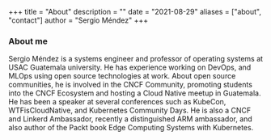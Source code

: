 +++
title = "About"
description = ""
date = "2021-08-29"
aliases = ["about", "contact"]
author = "Sergio Méndez"
+++
### About me
Sergio Méndez is a systems engineer and professor of operating systems at USAC Guatemala university. He has experience working on DevOps, and MLOps using open source technologies at work. About open source communities, he is involved in the CNCF Community, promoting students into the CNCF Ecosystem and hosting a Cloud Native meetup in Guatemala. He has been a speaker at several conferences such as KubeCon, WTFisCloudNative, and Kubernetes Community Days. He is also a CNCF and Linkerd Ambassador, recently a distinguished ARM ambassador, and also author of the Packt book Edge Computing Systems with Kubernetes.


